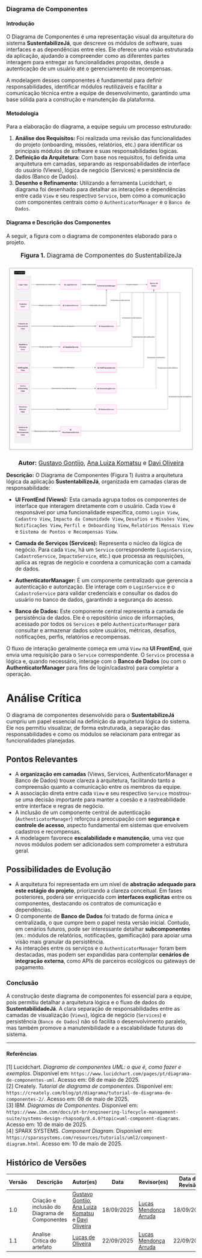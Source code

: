 ### **Diagrama de Componentes**

#### **Introdução**

O Diagrama de Componentes é uma representação visual da arquitetura do sistema **SustentabilizeJá**, que descreve os módulos de software, suas interfaces e as dependências entre eles. Ele oferece uma visão estruturada da aplicação, ajudando a compreender como as diferentes partes interagem para entregar as funcionalidades propostas, desde a autenticação de um usuário até o gerenciamento de recompensas.

A modelagem desses componentes é fundamental para definir responsabilidades, identificar módulos reutilizáveis e facilitar a comunicação técnica entre a equipe de desenvolvimento, garantindo uma base sólida para a construção e manutenção da plataforma.

#### **Metodologia**

Para a elaboração do diagrama, a equipe seguiu um processo estruturado:

1.  **Análise dos Requisitos:** Foi realizada uma revisão das funcionalidades do projeto (onboarding, missões, relatórios, etc.) para identificar os principais módulos de software e suas responsabilidades lógicas.
2.  **Definição da Arquitetura:** Com base nos requisitos, foi definida uma arquitetura em camadas, separando as responsabilidades de interface do usuário (Views), lógica de negócio (Services) e persistência de dados (Banco de Dados).
3.  **Desenho e Refinamento:** Utilizando a ferramenta Lucidchart, o diagrama foi desenhado para detalhar as interações e dependências entre cada `View` e seu respectivo `Service`, bem como a comunicação com componentes centrais como o `AuthenticatorManager` e o `Banco de Dados`.

#### **Diagrama e Descrição dos Componentes**

A seguir, a figura com o diagrama de componentes elaborado para o projeto.

<center>
<font size="3"><p style="text-align: center"><b>Figura 1.</b>  Diagrama de Componentes do SustentabilizeJa </p></font>

![Diagrama de Componentes](../assets/DiagramaComponentes.png)

<font size="3"><p style="text-align: center"><b>Autor:</b>  [Gustavo Gontijo](https://https://github.com/Guga301104), [Ana Luiza Komatsu](https://github.com/luluaroeira) e [Davi Oliveira](https://https://github.com/daviRolvr) </p></font>
</center>

**Descrição:** O Diagrama de Componentes (Figura 1) ilustra a arquitetura lógica da aplicação **SustentabilizeJá**, organizada em camadas claras de responsabilidade:

* **UI FrontEnd (Views):** Esta camada agrupa todos os componentes de interface que interagem diretamente com o usuário. Cada `View` é responsável por uma funcionalidade específica, como `Login View`, `Cadastro View`, `Impacto da Comunidade View`, `Desafios e Missões View`, `Notificações View`, `Perfil e Onboarding View`, `Relatórios Mensais View` e `Sistema de Pontos e Recompensas View`.

* **Camada de Serviços (Services):** Representa o núcleo da lógica de negócio. Para cada `View`, há um `Service` correspondente (`LoginService`, `CadastroService`, `ImpactoService`, etc.) que processa as requisições, aplica as regras de negócio e coordena a comunicação com a camada de dados.

* **AuthenticatorManager:** É um componente centralizado que gerencia a autenticação e autorização. Ele interage com o `LoginService` e o `CadastroService` para validar credenciais e consultar os dados do usuário no banco de dados, garantindo a segurança do acesso.

* **Banco de Dados:** Este componente central representa a camada de persistência de dados. Ele é o repositório único de informações, acessado por todos os `Services` e pelo `AuthenticatorManager` para consultar e armazenar dados sobre usuários, métricas, desafios, notificações, perfis, relatórios e recompensas.

O fluxo de interação geralmente começa em uma `View` na **UI FrontEnd**, que envia uma requisição para o `Service` correspondente. O `Service` processa a lógica e, quando necessário, interage com o **Banco de Dados** (ou com o **AuthenticatorManager** para fins de login/cadastro) para completar a operação.

# Análise Crítica

O diagrama de componentes desenvolvido para o **SustentabilizeJá** cumpriu um papel essencial na definição da arquitetura lógica do sistema. Ele nos permitiu visualizar, de forma estruturada, a separação das responsabilidades e como os módulos se relacionam para entregar as funcionalidades planejadas.  

## Pontos Relevantes
- A **organização em camadas** (Views, Services, AuthenticatorManager e Banco de Dados) trouxe clareza à arquitetura, facilitando tanto a compreensão quanto a comunicação entre os membros da equipe.  
- A associação direta entre cada `View` e seu respectivo `Service` mostrou-se uma decisão importante para manter a coesão e a rastreabilidade entre interface e regras de negócio.  
- A inclusão de um componente central de autenticação (`AuthenticatorManager`) reforçou a preocupação com **segurança e controle de acesso**, aspecto fundamental em sistemas que envolvem cadastros e recompensas.  
- A modelagem favorece **escalabilidade e manutenção**, uma vez que novos módulos podem ser adicionados sem comprometer a estrutura geral.  

## Possibilidades de Evolução
- A arquitetura foi representada em um nível de **abstração adequado para este estágio do projeto**, priorizando a clareza conceitual. Em fases posteriores, poderá ser enriquecida com **interfaces explícitas** entre os componentes, destacando os contratos de comunicação e dependências.  
- O componente de **Banco de Dados** foi tratado de forma única e centralizada, o que cumpre bem o papel nesta versão inicial. Contudo, em cenários futuros, pode ser interessante detalhar **subcomponentes** (ex.: módulos de relatórios, notificações, gamificação) para apoiar uma visão mais granular da persistência.  
- As interações entre os serviços e o `AuthenticatorManager` foram bem destacadas, mas podem ser expandidas para contemplar **cenários de integração externa**, como APIs de parceiros ecológicos ou gateways de pagamento.  

### **Conclusão**

A construção deste diagrama de componentes foi essencial para a equipe, pois permitiu detalhar a arquitetura lógica e o fluxo de dados do **SustentabilidadeJá**. A clara separação de responsabilidades entre as camadas de visualização (`Views`), lógica de negócio (`Services`) e persistência (`Banco de Dados`) não só facilita o desenvolvimento paralelo, mas também promove a manutenibilidade e a escalabilidade futuras do sistema.

---

#### **Referências**

[1] Lucidchart. *Diagrama de componentes UML: o que é, como fazer e exemplos*. Disponível em: `https://www.lucidchart.com/pages/pt/diagrama-de-componentes-uml`. Acesso em: 08 de maio de 2025.
<br>[2] Creately. *Tutorial de diagrama de componentes*. Disponível em: `https://creately.com/blog/pt/diagrama/tutorial-de-diagrama-de-componentes-2/`. Acesso em: 08 de maio de 2025.
<br>[3] IBM. *Diagramas de Componentes*. Disponível em: `https://www.ibm.com/docs/pt-br/engineering-lifecycle-management-suite/systems-design-rhapsody/8.4.0?topic=uml-component-diagrams`. Acesso em: 10 de maio de 2025.
<br>[4] SPARX SYSTEMS. *Component Diagram*. Disponível em: `https://sparxsystems.com/resources/tutorials/uml2/component-diagram.html`. Acesso em: 10 de maio de 2025.

## Histórico de Versões

| Versão | Descrição                            | Autor(es)                                                                                         | Data       | Revisor(es)                                                                                                 | Data de Revisão |
| ------ | ------------------------------------ | ------------------------------------------------------------------------------------------------- | ---------- | ----------------------------------------------------------------------------------------------------------- | --------- |
| 1.0    | Criação e inclusão do Diagrama de Componentes | [Gustavo Gontijo](https://https://github.com/Guga301104), [Ana Luiza Komatsu](https://github.com/luluaroeira) e [Davi Oliveira](https://https://github.com/daviRolvr) | 18/09/2025 | [Lucas Mendonça Arruda](https://github.com/lucasarruda9) | 18/09/2025|
| 1.1    | Analise Critica do artefato | [Lucas de Oliveira](https://github.com/LucasOliveiraDiasMarquesFerreira)| 22/09/2025 | [Lucas Mendonça Arruda](https://github.com/lucasarruda9)| 22/09/2025
